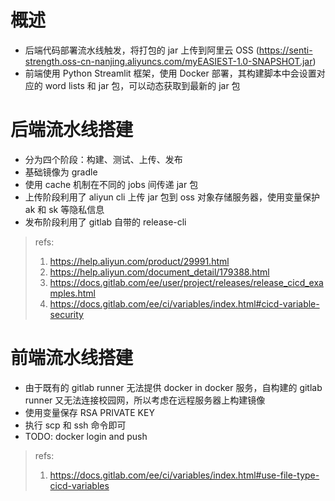 # 概述

- 后端代码部署流水线触发，将打包的 jar 上传到阿里云 OSS (https://senti-strength.oss-cn-nanjing.aliyuncs.com/myEASIEST-1.0-SNAPSHOT.jar)
- 前端使用 Python Streamlit 框架，使用 Docker 部署，其构建脚本中会设置对应的 word lists 和 jar 包，可以动态获取到最新的 jar 包

# 后端流水线搭建

- 分为四个阶段：构建、测试、上传、发布
- 基础镜像为 gradle
- 使用 cache 机制在不同的 jobs 间传递 jar 包
- 上传阶段利用了 aliyun cli 上传 jar 包到 oss 对象存储服务器，使用变量保护 ak 和 sk 等隐私信息
- 发布阶段利用了 gitlab 自带的 release-cli

> refs:
> 1. https://help.aliyun.com/product/29991.html
> 2. https://help.aliyun.com/document_detail/179388.html
> 3. https://docs.gitlab.com/ee/user/project/releases/release_cicd_examples.html
> 4. https://docs.gitlab.com/ee/ci/variables/index.html#cicd-variable-security

# 前端流水线搭建

- 由于既有的 gitlab runner 无法提供 docker in docker 服务，自构建的 gitlab runner 又无法连接校园网，所以考虑在远程服务器上构建镜像
- 使用变量保存 RSA PRIVATE KEY
- 执行 scp 和 ssh 命令即可
- TODO: docker login and push

> refs:
> 1. https://docs.gitlab.com/ee/ci/variables/index.html#use-file-type-cicd-variables
